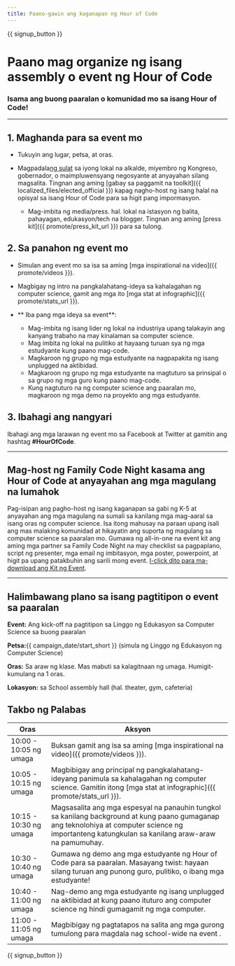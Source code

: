 ```yaml
---
title: Paano-gawin ang kaganapan ng Hour of Code
---
```


{{ signup_button }}

# Paano mag organize ng isang assembly o event ng Hour of Code

### Isama ang buong paaralan o komunidad mo sa isang Hour of Code!

* * *

## 1. Maghanda para sa event mo

- Tukuyin ang lugar, petsa, at oras.
- Magpadala[ng sulat](https://hourofcode.com/promote/resources#sample-emails) sa iyong lokal na alkalde, miyembro ng Kongreso, gobernador, o maimpluwensyang negosyante at anyayahan silang magsalita. Tingnan ang aming [gabay sa paggamit na toolkit]({{ localized_files/elected_official }}) kapag nagho-host ng isang halal na opisyal sa isang Hour of Code para sa higit pang impormasyon.</li> 
    
    - Mag-imbita ng media/press. hal. lokal na istasyon ng balita, pahayagan, edukasyon/tech na blogger. Tingnan ang aming [press kit]({{ promote/press_kit_url }}) para sa tulong.</ul> 
    
    ## 2. Sa panahon ng event mo
    
    - Simulan ang event mo sa isa sa aming [mga inspirational na video]({{ promote/videos }}).
    - Magbigay ng intro na pangkalahatang-ideya sa kahalagahan ng computer science, gamit ang mga ito [mga stat at infographic]({{ promote/stats_url }}).   
          
        
    - ** Iba pang mga ideya sa event**: 
        - Mag-imbita ng isang lider ng lokal na industriya upang talakayin ang kanyang trabaho na may kinalaman sa computer science.
        - Mag imbita ng lokal na pulitiko at hayaang turuan sya ng mga estudyante kung paano mag-code.
        - Magkaroon ng grupo ng mga estudyante na nagpapakita ng isang unplugged na aktibidad.
        - Magkaroon ng grupo ng mga estudyante na magtuturo sa prinsipal o sa grupo ng mga guro kung paano mag-code.
        - Kung nagtuturo na ng computer science ang paaralan mo, magkaroon ng mga demo na proyekto ang mga estudyante.
    
    ## 3. Ibahagi ang nangyari
    
    Ibahagi ang mga larawan ng event mo sa Facebook at Twitter at gamitin ang hashtag **#HourOfCode**.
    
    * * *
    
    ## Mag-host ng Family Code Night kasama ang Hour of Code at anyayahan ang mga magulang na lumahok
    
    Pag-isipan ang pagho-host ng isang kaganapan sa gabi ng K-5 at anyayahan ang mga magulang na sumali sa kanilang mga mag-aaral sa isang oras ng computer science. Isa itong mahusay na paraan upang isali ang mas malaking komunidad at hikayatin ang suporta ng magulang sa computer science sa paaralan mo. Gumawa ng all-in-one na event kit ang aming mga partner sa Family Code Night na may checklist sa pagpaplano, script ng presenter, mga email ng imbitasyon, mga poster, powerpoint, at higit pa upang patakbuhin ang sarili mong event. [I-click dito para ma-download ang Kit ng Event](http://www.familycodenight.org/DownloadCodeDotOrg.html).
    
    * * *
    
    ## Halimbawang plano sa isang pagtitipon o event sa paaralan
    
    **Event:** Ang kick-off na pagtitipon sa Linggo ng Edukasyon sa Computer Science sa buong paaralan
    
    **Petsa:**{{ campaign_date/start_short }} (simula ng Linggo ng Edukasyon ng Computer Science)
    
    **Oras:** Sa araw ng klase. Mas mabuti sa kalagitnaan ng umaga. Humigit-kumulang na 1 oras.
    
    **Lokasyon:** sa School assembly hall (hal. theater, gym, cafeteria)
    
    ## Takbo ng Palabas
    
    | Oras                   | Aksyon                                                                                                                                                                                              |
    | ---------------------- | --------------------------------------------------------------------------------------------------------------------------------------------------------------------------------------------------- |
    | 10:00 - 10:05 ng umaga | Buksan gamit ang isa sa aming [mga inspirational na video]({{ promote/videos }}).                                                                                                                   |
    | 10:05 - 10:15 ng umaga | Magbibigay ang principal ng pangkalahatang-ideyang panimula sa kahalagahan ng computer science. Gamitin itong [mga stat at infographic]({{ promote/stats_url }}).                                   |
    | 10:15 - 10:30 ng umaga | Magsasalita ang mga espesyal na panauhin tungkol sa kanilang background at kung paano gumaganap ang teknolohiya at computer science ng importanteng katungkulan sa kanilang araw-araw na pamumuhay. |
    | 10:30 - 10:40 ng umaga | Gumawa ng demo ang mga estudyante ng Hour of Code para sa paaralan. Masayang twist: hayaan silang turuan ang punong guro, pulitiko, o ibang mga estudyante!                                         |
    | 10:40 - 11:00 ng umaga | Nag-demo ang mga estudyante ng isang unplugged na aktibidad at kung paano ituturo ang computer science ng hindi gumagamit ng mga computer.                                                          |
    | 11:00 - 11:05 ng umaga | Magbibigay ng pagtatapos na salita ang mga gurong tumulong para magdala nag school-wide na event .                                                                                                  |
    
    {{ signup_button }}